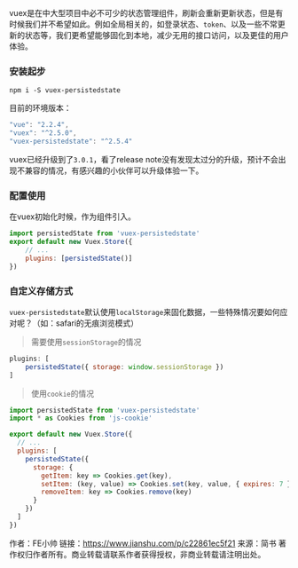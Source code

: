 vuex是在中大型项目中必不可少的状态管理组件，刷新会重新更新状态，但是有时候我们并不希望如此。例如全局相关的，如登录状态、`token`、以及一些不常更新的状态等，我们更希望能够固化到本地，减少无用的接口访问，以及更佳的用户体验。

### 安装起步

```
npm i -S vuex-persistedstate
```

目前的环境版本：



```javascript
"vue": "2.2.4",
"vuex": "^2.5.0",
"vuex-persistedstate": "^2.5.4"
```

vuex已经升级到了`3.0.1`，看了release note没有发现太过分的升级，预计不会出现不兼容的情况，有感兴趣的小伙伴可以升级体验一下。

### 配置使用

在vuex初始化时候，作为组件引入。



```javascript
import persistedState from 'vuex-persistedstate'
export default new Vuex.Store({
    // ...
    plugins: [persistedState()]
})
```

### 自定义存储方式

`vuex-persistedstate`默认使用`localStorage`来固化数据，一些特殊情况要如何应对呢？（如：safari的无痕浏览模式）

> 需要使用`sessionStorage`的情况



```javascript
plugins: [
    persistedState({ storage: window.sessionStorage })
]
```

> 使用`cookie`的情况



```javascript
import persistedState from 'vuex-persistedstate'
import * as Cookies from 'js-cookie'

export default new Vuex.Store({
  // ...
  plugins: [
    persistedState({
      storage: {
        getItem: key => Cookies.get(key),
        setItem: (key, value) => Cookies.set(key, value, { expires: 7 }),
        removeItem: key => Cookies.remove(key)
      }
    })
  ]
})
```



作者：FE小帅
链接：https://www.jianshu.com/p/c22861ec5f21
来源：简书
著作权归作者所有。商业转载请联系作者获得授权，非商业转载请注明出处。